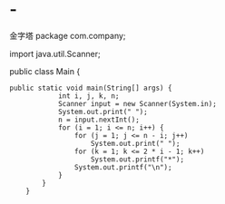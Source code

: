 # -
金字塔
package com.company;

import java.util.Scanner;

public class Main {

    public static void main(String[] args) {
                int i, j, k, n;
                Scanner input = new Scanner(System.in);
                System.out.print(" ");
                n = input.nextInt();
                for (i = 1; i <= n; i++) {
                    for (j = 1; j <= n - i; j++)
                        System.out.print(" ");
                    for (k = 1; k <= 2 * i - 1; k++)
                        System.out.printf("*");
                    System.out.printf("\n");
                }
            }
        }
